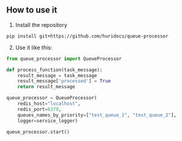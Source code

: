 ## How to use it

1. Install the repository

```commandline
pip install git+https://github.com/huridocs/queue-processor
```


2. Use it like this:

```python
from queue_processor import QueueProcessor

def process_function(task_message):
    result_message = task_message
    result_message['processed'] = True
    return result_message

queue_processor = QueueProcessor(
    redis_host="localhost", 
    redis_port=6379, 
    queues_names_by_priority=["test_queue_1", "test_queue_2"], 
    logger=service_logger)

queue_processor.start()
```